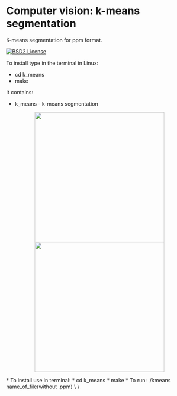 Computer vision: k-means segmentation
====================================================
K-means segmentation for ppm format.


[![BSD2 License](http://img.shields.io/badge/license-BSD2-brightgreen.svg)](https://github.com/Dtananaev/k_means/blob/master/LICENSE.md) 

     
To install type in the terminal in Linux:
* cd k_means
* make

It contains:

* k_means - k-means segmentation 
<p align="center">
  <img src="https://github.com/Dtananaev/k_means/blob/master/pictures/tesla.jpg" width="350"/>
  <img src="https://github.com/Dtananaev/k_means/blob/master/pictures/tesla_clustered.jpg" width="350"/>
</p>
     * To install use in terminal: 
         * cd k_means
         * make
     * To run: ./kmeans name_of_file(without .ppm) \<number of clusters\> \<number of iteration\>
